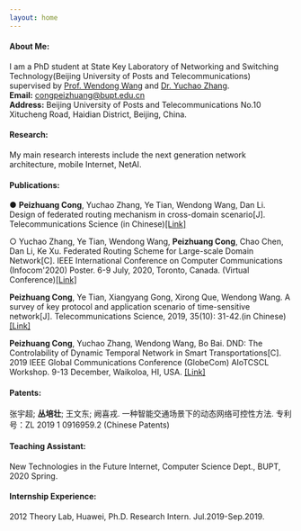 ```yaml
---
layout: home
---
```

#### About Me:
I am a PhD student at State Key Laboratory of Networking and Switching Technology(Beijing University of Posts and Telecommunications) supervised by [Prof. Wendong Wang](https://int.bupt.edu.cn/content/content.php?p=6_16_116) and [Dr. Yuchao Zhang](http://yuchaozhang.weebly.com/).  
**Email:** congpeizhuang@bupt.edu.cn  
**Address:** Beijing University of Posts and Telecommunications No.10 Xitucheng Road, Haidian District, Beijing, China.

#### Research:
My main research interests include the next generation network architecture, mobile Internet, NetAI.

#### Publications:
● **Peizhuang Cong**, Yuchao Zhang, Ye Tian, Wendong Wang, Dan Li. Design of federated routing mechanism in cross-domain scenario[J]. Telecommunications Science (in Chinese)[[Link]](http://www.infocomm-journal.com/dxkx/article/2020/1000-0801/1000-0801-36-10-00029.shtml)

○ Yuchao Zhang, Ye Tian, Wendong Wang, **Peizhuang Cong**, Chao Chen, Dan Li, Ke Xu. Federated Routing Scheme for Large-scale Domain Network[C]. IEEE International Conference on Computer Communications (Infocom'2020) Poster. 6-9 July, 2020, Toronto, Canada. (Virtual Conference)[[Link]](https://ieeexplore.ieee.org/abstract/document/9162750)

**Peizhuang Cong**, Ye Tian, Xiangyang Gong, Xirong Que, Wendong Wang. A survey of key protocol and application scenario of time-sensitive network[J]. Telecommunications Science, 2019, 35(10): 31-42.(in Chinese)[[Link]](http://www.infocomm-journal.com/dxkx/CN/10.11959/j.issn.1000-0801.2019227)

**Peizhuang Cong**, Yuchao Zhang, Wendong Wang, Bo Bai. DND: The Controlability of Dynamic Temporal Network in Smart Transportations[C]. 2019 IEEE Global Communications Conference (GlobeCom) AIoTCSCL Workshop. 9-13 December, Waikoloa, HI, USA. [[Link]](https://ieeexplore.ieee.org/abstract/document/9024562)  

#### Patents: 
张宇超; **丛培壮**; 王文东; 阙喜戎. 一种智能交通场景下的动态网络可控性方法. 专利号：ZL 2019 1 0916959.2 (Chinese Patents)

#### Teaching Assistant:
New Technologies in the Future Internet, Computer Science Dept., BUPT, 2020 Spring.


#### Internship Experience:
2012 Theory Lab, Huawei, Ph.D. Research Intern. Jul.2019-Sep.2019.
